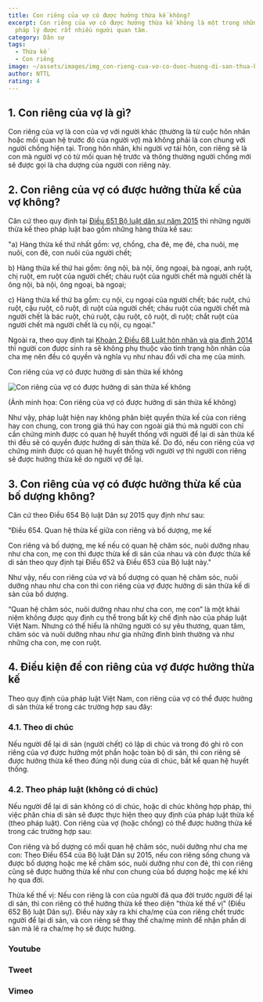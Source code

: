 ```yaml
---
title: Con riêng của vợ có được hưởng thừa kế không?
excerpt: Con riêng của vợ có được hưởng thừa kế không là một trong những vấn đề
  pháp lý được rất nhiều người quan tâm.
category: Dân sự
tags:
  - Thừa kế
  - Con riêng
image: ~/assets/images/img_con-rieng-cua-vo-co-duoc-huong-di-san-thua-ke-khong.jpg
author: NTTL
rating: 4
---
```


## 1. Con riêng của vợ là gì?

Con riêng của vợ là con của vợ với người khác (thường là từ cuộc hôn nhân hoặc mối quan hệ trước đó của người vợ) mà không phải là con chung với người chồng hiện tại. Trong hôn nhân, khi người vợ tái hôn, con riêng sẽ là con mà người vợ có từ mối quan hệ trước và thông thường người chồng mới sẽ được gọi là cha dượng của người con riêng này.

## 2. Con riêng của vợ có được hưởng thừa kế của vợ không?

Căn cứ theo quy định tại [Điều 651 Bộ luật dân sự năm 2015](https://vinhphuclawyers.vn/tin-tuc-phap-luat/van-ban-phap-luat/bo-luat-dan-su-so-91-2015-qh13-ngay-24-11-2015-36026.htm) thì những người thừa kế theo pháp luật bao gồm những hàng thừa kế sau:

"a) Hàng thừa kế thứ nhất gồm: vợ, chồng, cha đẻ, mẹ đẻ, cha nuôi, mẹ nuôi, con đẻ, con nuôi của người chết;

b) Hàng thừa kế thứ hai gồm: ông nội, bà nội, ông ngoại, bà ngoại, anh ruột, chị ruột, em ruột của người chết; cháu ruột của người chết mà người chết là ông nội, bà nội, ông ngoại, bà ngoại;

c) Hàng thừa kế thứ ba gồm: cụ nội, cụ ngoại của người chết; bác ruột, chú ruột, cậu ruột, cô ruột, dì ruột của người chết; cháu ruột của người chết mà người chết là bác ruột, chú ruột, cậu ruột, cô ruột, dì ruột; chắt ruột của người chết mà người chết là cụ nội, cụ ngoại."

Ngoài ra, theo quy định tại [Khoản 2 Điều 68 Luật hôn nhân và gia đình 2014](https://vinhphuclawyers.vn/tin-tuc-phap-luat/van-ban-phap-luat/luat-hon-nhan-gia-dinh-so-52-2014-qh13-36033.htm#:~:text=2.%20Con%20sinh%20ra%20kh%C3%B4ng%20ph%E1%BB%A5%20thu%E1%BB%99c%20v%C3%A0o%20t%C3%ACnh%20tr%E1%BA%A1ng%20h%C3%B4n%20nh%C3%A2n%20c%E1%BB%A7a%20cha%20m%E1%BA%B9%20%C4%91%E1%BB%81u%20c%C3%B3%20quy%E1%BB%81n%20v%C3%A0%20ngh%C4%A9a%20v%E1%BB%A5%20nh%C6%B0%20nhau%20%C4%91%E1%BB%91i%20v%E1%BB%9Bi%20cha%20m%E1%BA%B9%20c%E1%BB%A7a%20m%C3%ACnh%20%C4%91%C6%B0%E1%BB%A3c%20quy%20%C4%91%E1%BB%8Bnh%20t%E1%BA%A1i%20Lu%E1%BA%ADt%20n%C3%A0y%2C%20B%E1%BB%99%20lu%E1%BA%ADt%20d%C3%A2n%20s%E1%BB%B1%20v%C3%A0%20c%C3%A1c%20lu%E1%BA%ADt%20kh%C3%A1c%20c%C3%B3%20li%C3%AAn%20quan.) thì người con được sinh ra sẽ không phụ thuộc vào tình trạng hôn nhân của cha mẹ nên đều có quyền và nghĩa vụ như nhau đối với cha mẹ của mình.

Con riêng của vợ có được hưởng di sản thừa kế không

![Con riêng của vợ có được hưởng di sản thừa kế không](https://yplawfirm.vn/Portals/0/con-rieng-cua-vo-co-duoc-huong-di-san-thua-ke-khong.jpg "Con riêng của vợ có được hưởng di sản thừa kế không")

(Ảnh minh họa: Con riêng của vợ có được hưởng di sản thừa kế không)

Như vậy, pháp luật hiện nay không phân biệt quyền thừa kế của con riêng hay con chung, con trong giá thú hay con ngoài giá thú mà người con chỉ cần chứng minh được có quan hệ huyết thống với người để lại di sản thừa kế thì đều sẽ có quyền được hưởng di sản thừa kế. Do đó, nếu con riêng của vợ chứng minh được có quan hệ huyết thống với người vợ thì người con riêng sẽ được hưởng thừa kế do người vợ để lại.

## 3. Con riêng của vợ có được hưởng thừa kế của bố dượng không?

Căn cứ theo Điều 654 Bộ luật Dân sự 2015 quy định như sau:

"Điều 654. Quan hệ thừa kế giữa con riêng và bố dượng, mẹ kế

Con riêng và bố dượng, mẹ kế nếu có quan hệ chăm sóc, nuôi dưỡng nhau như cha con, mẹ con thì được thừa kế di sản của nhau và còn được thừa kế di sản theo quy định tại Điều 652 và Điều 653 của Bộ luật này."

Như vậy, nếu con riêng của vợ và bố dượng có quan hệ chăm sóc, nuôi dưỡng nhau như cha con thì con riêng của vợ được hưởng di sản thừa kế di sản của bố dượng. 

“Quan hệ chăm sóc, nuôi dưỡng nhau như cha con, mẹ con” là một khái niệm không được quy định cụ thể trong bất kỳ chế định nào của pháp luật Việt Nam. Nhưng có thể hiểu là những người có sự yêu thương, quan tâm, chăm sóc và nuôi dưỡng nhau như gia những đình bình thường và như những cha con, mẹ con ruột.

## 4. Điều kiện để con riêng của vợ được hưởng thừa kế

Theo quy định của pháp luật Việt Nam, con riêng của vợ có thể được hưởng di sản thừa kế trong các trường hợp sau đây:

### 4.1. Theo di chúc

Nếu người để lại di sản (người chết) có lập di chúc và trong đó ghi rõ con riêng của vợ được hưởng một phần hoặc toàn bộ di sản, thì con riêng sẽ được hưởng thừa kế theo đúng nội dung của di chúc, bất kể quan hệ huyết thống.

### 4.2. Theo pháp luật (không có di chúc)

Nếu người để lại di sản không có di chúc, hoặc di chúc không hợp pháp, thì việc phân chia di sản sẽ được thực hiện theo quy định của pháp luật thừa kế (theo pháp luật). Con riêng của vợ (hoặc chồng) có thể được hưởng thừa kế trong các trường hợp sau:

Con riêng và bố dượng có mối quan hệ chăm sóc, nuôi dưỡng như cha mẹ con: Theo Điều 654 của Bộ luật Dân sự 2015, nếu con riêng sống chung và được bố dượng hoặc mẹ kế chăm sóc, nuôi dưỡng như con đẻ, thì con riêng cũng sẽ được hưởng thừa kế như con chung của bố dượng hoặc mẹ kế khi họ qua đời.

Thừa kế thế vị: Nếu con riêng là con của người đã qua đời trước người để lại di sản, thì con riêng có thể hưởng thừa kế theo diện "thừa kế thế vị" (Điều 652 Bộ luật Dân sự). Điều này xảy ra khi cha/mẹ của con riêng chết trước người để lại di sản, và con riêng sẽ thay thế cha/mẹ mình để nhận phần di sản mà lẽ ra cha/mẹ họ sẽ được hưởng.

### Youtube

<YouTube id="y9n6HkftavM" />

### Tweet

<Tweet id="https://twitter.com/Steve8708/status/1598713161339015173" />

### Vimeo

<Vimeo id="178430038" />